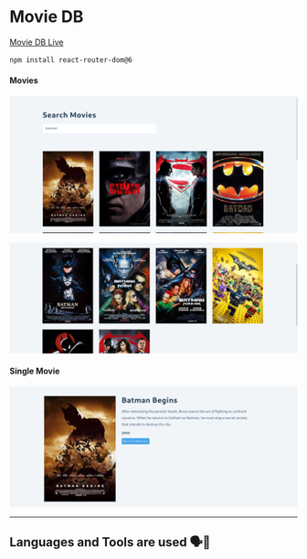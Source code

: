 # Movie DB

[Movie DB Live](https://react-movies-db-project.netlify.app/)

```sh
npm install react-router-dom@6
```

#### Movies 

![alt text](./Screenshots/image.png)

![alt text](./Screenshots/image-1.png)


#### Single Movie

![alt text](./Screenshots/image-2.png)


-----

## Languages and Tools are used 🗣️🔧